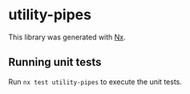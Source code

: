 # utility-pipes

This library was generated with [Nx](https://nx.dev).

## Running unit tests

Run `nx test utility-pipes` to execute the unit tests.
